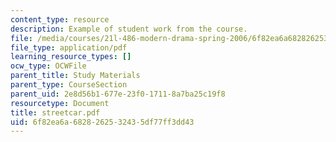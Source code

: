 ```yaml
---
content_type: resource
description: Example of student work from the course.
file: /media/courses/21l-486-modern-drama-spring-2006/6f82ea6a6828262532435df77ff3dd43_streetcar.pdf
file_type: application/pdf
learning_resource_types: []
ocw_type: OCWFile
parent_title: Study Materials
parent_type: CourseSection
parent_uid: 2e8d56b1-677e-23f0-1711-8a7ba25c19f8
resourcetype: Document
title: streetcar.pdf
uid: 6f82ea6a-6828-2625-3243-5df77ff3dd43
---
```

